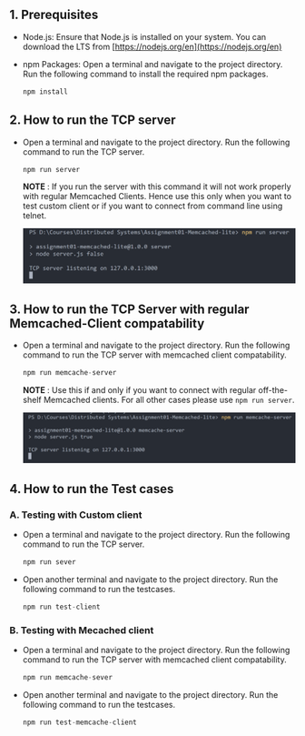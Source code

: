## 1. Prerequisites

- Node.js: Ensure that Node.js is installed on your system. You can download the LTS from [https://nodejs.org/en](https://nodejs.org/en)

- npm Packages: Open a terminal and navigate to the project directory. Run the following command to install the required npm packages.

  ```js
  npm install
  ```

## 2. How to run the TCP server

- Open a terminal and navigate to the project directory. Run the following command to run the TCP server.

  ```js
  npm run server
  ```

  **NOTE** : If you run the server with this command it will not work properly with regular Memcached Clients. Hence use this only when you want to test custom client or if you want to connect from command line using telnet.

    <img src="./images/image-7.png" width=500/>

## 3. How to run the TCP Server with regular Memcached-Client compatability

- Open a terminal and navigate to the project directory. Run the following command to run the TCP server with memcached client compatability.

  ```js
  npm run memcache-server
  ```

  **NOTE** : Use this if and only if you want to connect with regular off-the-shelf Memcached clients. For all other cases please use `npm run server`.

    <img src="./images/image-8.png" width=500/>

## 4. How to run the Test cases

### A. Testing with Custom client

- Open a terminal and navigate to the project directory. Run the following command to run the TCP server.

  ```js
  npm run sever
  ```

- Open another terminal and navigate to the project directory. Run the following command to run the testcases.

  ```js
  npm run test-client
  ```

### B. Testing with Mecached client

- Open a terminal and navigate to the project directory. Run the following command to run the TCP server with memcached client compatability.

  ```js
  npm run memcache-sever
  ```

- Open another terminal and navigate to the project directory. Run the following command to run the testcases.

  ```js
  npm run test-memcache-client
  ```
